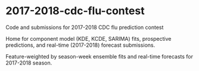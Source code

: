 # 2017-2018-cdc-flu-contest

Code and submissions for 2017-2018 CDC flu prediction contest

Home for component model (KDE, KCDE, SARIMA) fits, prospective predictions, and real-time (2017-2018) forecast submissions.

Feature-weighted by season-week ensemble fits and real-time forecasts for 2017-2018 season.
